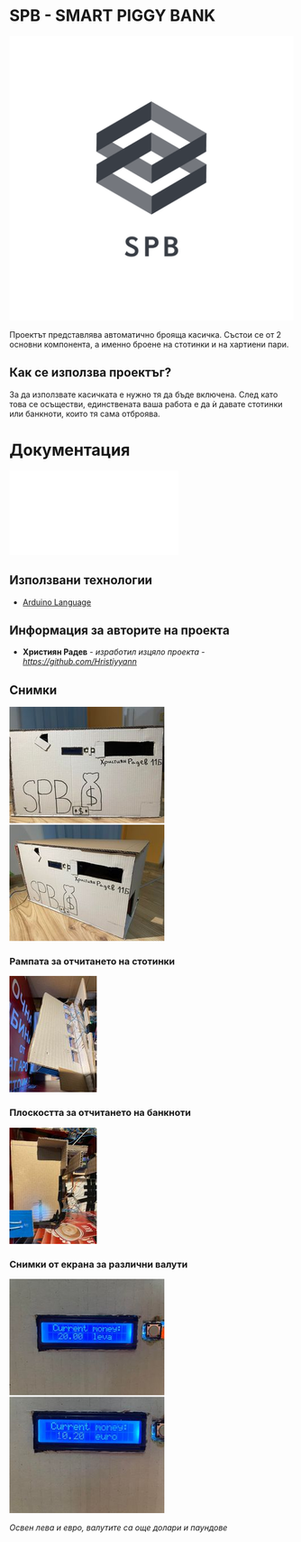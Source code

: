# SPB - SMART PIGGY BANK

![logo](files/logo.png)

Проектът представлява автоматично брояща касичка. Състои се от 2 основни компонента, а именно броене на стотинки и на хартиени пари. 

## Как се използва проектъг?
За да използвате касичката е нужно тя да бъде включена. След като това се осъществи, единствената ваша работа е да ѝ давате стотинки или банкноти, които тя сама отброява.
 
# Документация
![Документация на SPB](files/Documentation.pdf)


## Използвани технологии

* [Arduino Language](https://www.arduino.cc/reference/en/)

## Информация за авторите на проекта

* **Християн Радев**  - *изработил изцяло проекта - https://github.com/Hristiyyann*

## Снимки
![front_side](files/photo1_1.jpg)
![side_photo](files/photo2_1.jpg)

### Рампата за отчитането на стотинки
![photo](files/photo3.jpg)

### Плоскостта за отчитането на банкноти
![photo](files/photo4.jpg)

### Снимки от екрана за различни валути

![photo](files/photo5.jpg)
![photo](files/photo6.jpg)

*Освен лева и евро, валутите са още долари и паундове*
